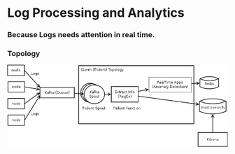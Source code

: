 # Log Processing and Analytics
### Because Logs needs attention in real time.

### Topology

![Topology](https://github.com/skalmadka/log-stream/blob/master/resources/log-stream.png)
